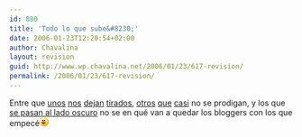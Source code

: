 ```yaml
---
id: 880
title: 'Todo lo que sube&#8230;'
date: 2006-01-23T12:20:54+02:00
author: Chavalina
layout: revision
guid: http://www.wp.chavalina.net/2006/01/23/617-revision/
permalink: /2006/01/23/617-revision/
---
```

Entre que <a href="http://ferdy.bitacoras.com/" target="_blank">unos</a> <a href="http://toad.bitacoras.com/" target="_blank">nos</a> <a href="http://blog.davidmartinez.net/es" target="_blank">dejan</a> <a href="http://toxico.bitacoras.com/" target="_blank">tirados</a>, <a href="http://www.zonalibre.org/blog/corsaria/" target="_blank">otros</a> <a href="http://cek.bitacoras.com/" target="_blank">que</a> <a href="http://www.100px.com/" target="_blank">casi</a> no se prodigan, y los que <a href="http://www.processblack.com/weblog/processblack-goes-wordpress" target="_blank">se pasan al lado oscuro</a> no se en qu&eacute; van a quedar los bloggers con los que empec&eacute;![emo](/imagenes/emoticonos/risa.gif)